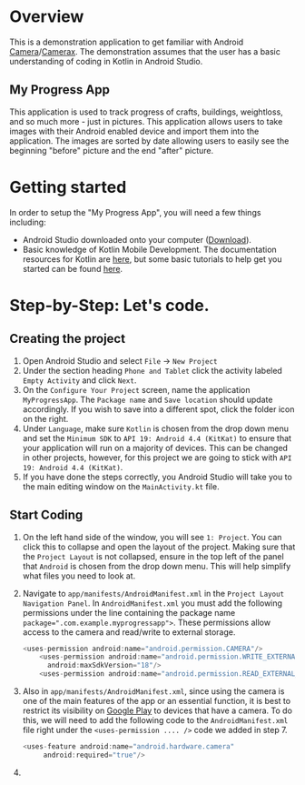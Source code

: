 
# Overview

This is a demonstration application to get familiar with Android [Camera](https://developer.android.com/training/camera)/[Camerax](https://developer.android.com/training/camerax). 
The demonstration assumes that the user has a basic understanding of coding in Kotlin in Android Studio.

## My Progress App

This application is used to track progress of crafts, buildings, weightloss, and so much more - just in pictures. This application allows users to take images with their Android enabled device and import them into the application. The images are sorted by date allowing users to easily see the beginning "before" picture and the end "after" picture.


# Getting started

In order to setup the "My Progress App", you will need a few things including:  
- Android Studio downloaded onto your computer ([Download](https://developer.android.com/studio)).
- Basic knowledge of Kotlin Mobile Development. The documentation resources for Kotlin are [here](https://kotlinlang.org/docs/reference/), but some basic tutorials to help get you started can be found [here](https://kotlinlang.org/docs/tutorials/).  


# Step-by-Step: Let's code.

## Creating the project
1.  Open Android Studio and select `File` -> `New Project`  
2.  Under the section heading `Phone and Tablet` click the activity labeled `Empty Activity` and click `Next`.    
3.  On the `Configure Your Project` screen, name the application `MyProgressApp`. The `Package name` and `Save location` should update accordingly. If you wish to save into a different spot, click the folder icon on the right.  
4.  Under `Language`, make sure `Kotlin` is chosen from the drop down menu and set the `Minimum SDK` to `API 19: Android 4.4 (KitKat)` to ensure that your application will run on a majority of devices. This can be changed in other projects, however, for this project we are going to stick with `API 19: Android 4.4 (KitKat)`.   
5.  If you have done the steps correctly, you Android Studio will take you to the main editing window on the `MainActivity.kt` file.  

## Start Coding
1.  On the left hand side of the window, you will see `1: Project`. You can click this to collapse and open the layout of the project. Making sure that the `Project Layout` is not collapsed, ensure in the top left of the panel that `Android` is chosen from the drop down menu. This will help simplify what files you need to look at.  
2.  Navigate to `app/manifests/AndroidManifest.xml` in the `Project Layout Navigation Panel`. In `AndroidManifest.xml` you must add the following permissions under the line containing the package name `package=".com.example.myprogressapp">`. These permissions allow access to the camera and read/write to external storage.  


    ``` kotlin  
    <uses-permission android:name="android.permission.CAMERA"/>  
        <uses-permission android:name="android.permission.WRITE_EXTERNAL_STORAGE"  
          android:maxSdkVersion="18"/>  
        <uses-permission android:name="android.permission.READ_EXTERNAL_STORAGE"/>  
    ```  


3.  Also in `app/manifests/AndroidManifest.xml`, since using the camera is one of the main features of the app or an essential function, it is best to restrict its visibility on [Google Play](https://play.google.com/store) to devices that have a camera. To do this, we will need to add the following code to the `AndroidManifest.xml` file right under the `<uses-permission .... />` code we added in step 7.  


    ``` kotlin  
    <uses-feature android:name="android.hardware.camera"  
         android:required="true"/>  
    ```  
    
 4. 

